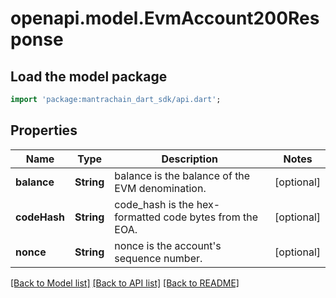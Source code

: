 # openapi.model.EvmAccount200Response

## Load the model package
```dart
import 'package:mantrachain_dart_sdk/api.dart';
```

## Properties
Name | Type | Description | Notes
------------ | ------------- | ------------- | -------------
**balance** | **String** | balance is the balance of the EVM denomination. | [optional] 
**codeHash** | **String** | code_hash is the hex-formatted code bytes from the EOA. | [optional] 
**nonce** | **String** | nonce is the account's sequence number. | [optional] 

[[Back to Model list]](../README.md#documentation-for-models) [[Back to API list]](../README.md#documentation-for-api-endpoints) [[Back to README]](../README.md)


